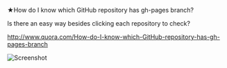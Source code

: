 ★How do I know which GitHub repository has gh-pages branch?

Is there an easy way besides clicking each repository to check?


http://www.quora.com/How-do-I-know-which-GitHub-repository-has-gh-pages-branch

![Screenshot](http://xinghui.github.io/gh-pages/img/Screenshot.jpg)

